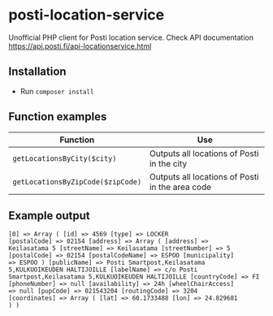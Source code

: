 # posti-location-service
Unofficial PHP client for Posti location service. Check API documentation https://api.posti.fi/api-locationservice.html

## Installation
 - Run <code>composer install</code>

## Function examples

Function | Use
-------- | ---
`getLocationsByCity($city)` | Outputs all locations of Posti in the city
`getLocationsByZipCode($zipCode)` | Outputs all locations of Posti in the area code

## Example output

<code>[0] => Array
        (
            [id] => 4569
            [type] => LOCKER
            [postalCode] => 02154
            [address] => Array
                (
                    [address] => Keilasatama 5
                    [streetName] => Keilasatama
                    [streetNumber] => 5
                    [postalCode] => 02154
                    [postalCodeName] => ESPOO
                    [municipality] => ESPOO
                )
            [publicName] => Posti Smartpost,Keilasatama 5,KULKUOIKEUDEN HALTIJOILLE
            [labelName] => c/o Posti Smartpost,Keilasatama 5,KULKUOIKEUDEN HALTIJOILLE
            [countryCode] => FI
            [phoneNumber] => null
            [availability] => 24h
            [wheelChairAccess] => null
            [pupCode] => 021543204
            [routingCode] => 3204
            [coordinates] => Array
                (
                    [lat] => 60.1733488
                    [lon] => 24.829681
                )
        )</code>